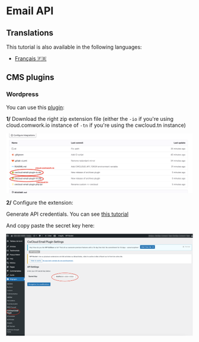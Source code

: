 # Email API

## Translations

This tutorial is also available in the following languages:
* [Français 🇫🇷](./translations/fr/emailapi.md)

## CMS plugins

### Wordpress

You can use this [plugin](https://gitlab.comwork.io/oss/cwc/cwcloud-wordpress-email):

**1/** Download the right zip extension file (either the `-io` if you're using cloud.comwork.io instance of `-tn` if you're using the cwcloud.tn instance)

![wpaas_email_ext1](../img/wpaas_email_ext1.png)

**2/** Configure the extension:

Generate API credentials. You can see [this tutorial](./api/api_credentials.md)

And copy paste the secret key here:

![wpaas_email_ext2](../img/wpaas_email_ext2.png)
